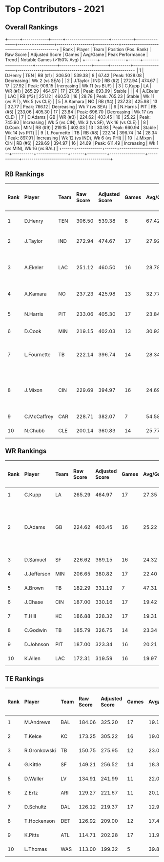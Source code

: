 # Top Contributors - 2021

## Overall Rankings

+------+-------------+------+----------------------+-----------+----------------+-------+----------+------------------+------------+---------------------------------------------+
| Rank | Player      | Team | Position (Pos. Rank) | Raw Score | Adjusted Score | Games | Avg/Game | Peak Performance | Trend      | Notable Games (>150% Avg)                   |
+------+-------------+------+----------------------+-----------+----------------+-------+----------+------------------+------------+---------------------------------------------+
| 1    | D.Henry     | TEN  | RB (#1)              | 306.50    | 539.38         | 8     | 67.42    | Peak: 1028.08    | Decreasing | Wk 2 (vs SEA)                               |
| 2    | J.Taylor    | IND  | RB (#2)              | 272.94    | 474.67         | 17    | 27.92    | Peak: 906.15     | Increasing | Wk 11 (vs BUF)                              |
| 3    | C.Kupp      | LA   | WR (#1)              | 265.29    | 464.97         | 17    | 27.35    | Peak: 693.99     | Stable     |                                             |
| 4    | A.Ekeler    | LAC  | RB (#3)              | 251.12    | 460.50         | 16    | 28.78    | Peak: 765.23     | Stable     | Wk 11 (vs PIT), Wk 5 (vs CLE)               |
| 5    | A.Kamara    | NO   | RB (#4)              | 237.23    | 425.98         | 13    | 32.77    | Peak: 766.12     | Decreasing | Wk 7 (vs SEA)                               |
| 6    | N.Harris    | PIT  | RB (#5)              | 233.06    | 405.30         | 17    | 23.84    | Peak: 696.70     | Decreasing | Wk 17 (vs CLE)                              |
| 7    | D.Adams     | GB   | WR (#3)              | 224.62    | 403.45         | 16    | 25.22    | Peak: 745.90     | Increasing | Wk 5 (vs CIN), Wk 3 (vs SF), Wk 16 (vs CLE) |
| 8    | D.Cook      | MIN  | RB (#9)              | 219.15    | 402.03         | 13    | 30.93    | Peak: 660.94     | Stable     | Wk 14 (vs PIT)                              |
| 9    | L.Fournette | TB   | RB (#8)              | 222.14    | 396.74         | 14    | 28.34    | Peak: 897.91     | Increasing | Wk 12 (vs IND), Wk 6 (vs PHI)               |
| 10   | J.Mixon     | CIN  | RB (#6)              | 229.69    | 394.97         | 16    | 24.69    | Peak: 611.49     | Increasing | Wk 1 (vs MIN), Wk 16 (vs BAL)               |
+------+-------------+------+----------------------+-----------+----------------+-------+----------+------------------+------------+---------------------------------------------+

## RB Rankings

| Rank | Player      | Team | Raw Score | Adjusted Score | Games | Avg/Game | Peak Performance | Trend      | Notable Games (>150% Avg)     |
| :----| :-----------| :----| :---------| :--------------| :-----| :--------| :----------------| :----------| :-----------------------------|
| 1    | D.Henry     | TEN  | 306.50    | 539.38         | 8     | 67.42    | Peak: 1028.08    | Decreasing | Wk 2 (vs SEA)                 |
| 2    | J.Taylor    | IND  | 272.94    | 474.67         | 17    | 27.92    | Peak: 906.15     | Increasing | Wk 11 (vs BUF)                |
| 3    | A.Ekeler    | LAC  | 251.12    | 460.50         | 16    | 28.78    | Peak: 765.23     | Stable     | Wk 11 (vs PIT), Wk 5 (vs CLE) |
| 4    | A.Kamara    | NO   | 237.23    | 425.98         | 13    | 32.77    | Peak: 766.12     | Decreasing | Wk 7 (vs SEA)                 |
| 5    | N.Harris    | PIT  | 233.06    | 405.30         | 17    | 23.84    | Peak: 696.70     | Decreasing | Wk 17 (vs CLE)                |
| 6    | D.Cook      | MIN  | 219.15    | 402.03         | 13    | 30.93    | Peak: 660.94     | Stable     | Wk 14 (vs PIT)                |
| 7    | L.Fournette | TB   | 222.14    | 396.74         | 14    | 28.34    | Peak: 897.91     | Increasing | Wk 12 (vs IND), Wk 6 (vs PHI) |
| 8    | J.Mixon     | CIN  | 229.69    | 394.97         | 16    | 24.69    | Peak: 611.49     | Increasing | Wk 1 (vs MIN), Wk 16 (vs BAL) |
| 9    | C.McCaffrey | CAR  | 228.71    | 382.07         | 7     | 54.58    | Peak: 668.13     | Decreasing |                               |
| 10   | N.Chubb     | CLE  | 200.14    | 360.83         | 14    | 25.77    | Peak: 590.54     | Decreasing |                               |

## WR Rankings

| Rank | Player      | Team | Raw Score | Adjusted Score | Games | Avg/Game | Peak Performance | Trend      | Notable Games (>150% Avg)                   |
| :----| :-----------| :----| :---------| :--------------| :-----| :--------| :----------------| :----------| :-------------------------------------------|
| 1    | C.Kupp      | LA   | 265.29    | 464.97         | 17    | 27.35    | Peak: 693.99     | Stable     |                                             |
| 2    | D.Adams     | GB   | 224.62    | 403.45         | 16    | 25.22    | Peak: 745.90     | Increasing | Wk 5 (vs CIN), Wk 3 (vs SF), Wk 16 (vs CLE) |
| 3    | D.Samuel    | SF   | 226.62    | 389.15         | 16    | 24.32    | Peak: 614.51     | Stable     |                                             |
| 4    | J.Jefferson | MIN  | 206.65    | 380.82         | 17    | 22.40    | Peak: 709.45     | Increasing |                                             |
| 5    | A.Brown     | TB   | 182.29    | 331.19         | 7     | 47.31    | Peak: 530.10     | Increasing |                                             |
| 6    | J.Chase     | CIN  | 187.00    | 330.16         | 17    | 19.42    | Peak: 1039.58    | Decreasing |                                             |
| 7    | T.Hill      | KC   | 186.88    | 328.32         | 17    | 19.31    | Peak: 826.11     | Decreasing |                                             |
| 8    | C.Godwin    | TB   | 185.79    | 326.75         | 14    | 23.34    | Peak: 572.69     | Stable     |                                             |
| 9    | D.Johnson   | PIT  | 187.00    | 323.34         | 16    | 20.21    | Peak: 564.49     | Stable     |                                             |
| 10   | K.Allen     | LAC  | 172.31    | 319.59         | 16    | 19.97    | Peak: 481.04     | Stable     |                                             |

## TE Rankings

| Rank | Player       | Team | Raw Score | Adjusted Score | Games | Avg/Game | Peak Performance | Trend      | Notable Games (>150% Avg) |
| :----| :------------| :----| :---------| :--------------| :-----| :--------| :----------------| :----------| :-------------------------|
| 1    | M.Andrews    | BAL  | 184.06    | 325.20         | 17    | 19.13    | Peak: 706.38     | Increasing |                           |
| 2    | T.Kelce      | KC   | 173.25    | 305.22         | 16    | 19.08    | Peak: 816.85     | Increasing |                           |
| 3    | R.Gronkowski | TB   | 150.75    | 275.95         | 12    | 23.00    | Peak: 552.72     | Stable     |                           |
| 4    | G.Kittle     | SF   | 149.21    | 256.52         | 14    | 18.32    | Peak: 754.90     | Increasing |                           |
| 5    | D.Waller     | LV   | 134.91    | 241.99         | 11    | 22.00    | Peak: 544.16     | Decreasing |                           |
| 6    | Z.Ertz       | ARI  | 129.27    | 221.67         | 11    | 20.15    | Peak: 512.30     | Stable     |                           |
| 7    | D.Schultz    | DAL  | 126.12    | 219.37         | 17    | 12.90    | Peak: 433.52     | Stable     |                           |
| 8    | T.Hockenson  | DET  | 126.92    | 209.00         | 12    | 17.42    | Peak: 394.12     | Stable     |                           |
| 9    | K.Pitts      | ATL  | 114.71    | 202.28         | 17    | 11.90    | Peak: 472.86     | Decreasing |                           |
| 10   | L.Thomas     | WAS  | 113.00    | 199.32         | 5     | 39.86    | Peak: 253.79     | Stable     |                           |

